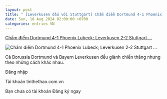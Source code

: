 ```yaml
---
layout: post
title: " [Leverkusen đấu với Stuttgart] Chấm điểm Dortmund 4-1 Phoenix Lubeck; Leverkusen 2-2 Stuttgart ..."
date: Sun, 18 Aug 2024 02:00:00 +0700
categories: entries VN
---
```

[Chấm điểm Dortmund 4-1 Phoenix Lubeck; Leverkusen 2-2 Stuttgart ...](https://www.tinthethao.com.vn/cham-diem-dortmund-4-1-phoenix-lubeck-leverkusen-2-2-stuttgart-pen-4-3-tan-binh-len-tieng-dang-cap-nha-vua-d775035.html)

![Chấm điểm Dortmund 4-1 Phoenix Lubeck; Leverkusen 2-2 Stuttgart ...](https://media.tinthethao.com.vn/resize/534x280/files/bongda/2024/08/18/cham-diem-dortmund-4-1-phoenix-lubeck-leverkusen-2-2-stuttgart-pen-4-3-tan-binh-len-tieng-dang-cap-nha-vua-1723934555232jpg.jpg)

Cả Borussia Dortmund và Bayern Leverkusen đều giành chiến thắng nhưng theo những cách khác nhau.

Đăng nhập

Tài khoản tinthethao.com.vn

Bạn chưa có tài khoản Đăng ký ngay

